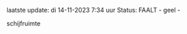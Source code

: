 laatste update: 
di 14-11-2023  7:34   uur 
Status: FAALT - geel - 
<div class="service Y">schijfruimte</div>